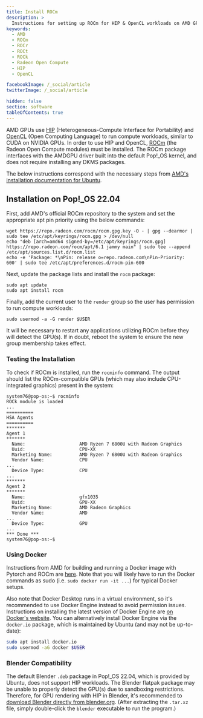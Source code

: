```yaml
---
title: Install ROCm
description: >
  Instructions for setting up ROCm for HIP & OpenCL workloads on AMD GPUs
keywords:
  - AMD
  - ROCm
  - ROCr
  - ROCt
  - ROCk
  - Radeon Open Compute
  - HIP
  - OpenCL

facebookImage: /_social/article
twitterImage: /_social/article

hidden: false
section: software
tableOfContents: true
---
```


AMD GPUs use [HIP](https://rocm.docs.amd.com/projects/HIP/en/latest/) (Heterogeneous-Compute Interface for Portability) and [OpenCL](https://www.khronos.org/opencl/) (Open Computing Language) to run compute workloads, similar to CUDA on NVIDIA GPUs. In order to use HIP and OpenCL, [ROCm](https://www.amd.com/en/products/software/rocm.html) (the Radeon Open Compute modules) must be installed. The ROCm package interfaces with the AMDGPU driver built into the default Pop!\_OS kernel, and does not require installing any DKMS packages.

The below instructions correspond with the necessary steps from [AMD's installation documentation for Ubuntu](https://rocm.docs.amd.com/projects/install-on-linux/en/latest/how-to/native-install/ubuntu.html).

## Installation on Pop!\_OS 22.04

First, add AMD's official ROCm repository to the system and set the appropriate apt pin priority using the below commands:

```
wget https://repo.radeon.com/rocm/rocm.gpg.key -O - | gpg --dearmor | sudo tee /etc/apt/keyrings/rocm.gpg > /dev/null
echo "deb [arch=amd64 signed-by=/etc/apt/keyrings/rocm.gpg] https://repo.radeon.com/rocm/apt/6.1 jammy main" | sudo tee --append /etc/apt/sources.list.d/rocm.list
echo -e 'Package: *\nPin: release o=repo.radeon.com\nPin-Priority: 600' | sudo tee /etc/apt/preferences.d/rocm-pin-600
```

Next, update the package lists and install the `rocm` package:

```
sudo apt update
sudo apt install rocm
```

Finally, add the current user to the `render` group so the user has permission to run compute workloads:

```
sudo usermod -a -G render $USER
```

It will be necessary to restart any applications utilizing ROCm before they will detect the GPU(s). If in doubt, reboot the system to ensure the new group membership takes effect.

### Testing the Installation

To check if ROCm is installed, run the `rocminfo` command. The output should list the ROCm-compatible GPUs (which may also include CPU-integrated graphics) present in the system:

```
system76@pop-os:~$ rocminfo
ROCk module is loaded
...        
==========
HSA Agents               
==========               
*******                  
Agent 1                  
*******                  
  Name:                    AMD Ryzen 7 6800U with Radeon Graphics
  Uuid:                    CPU-XX                             
  Marketing Name:          AMD Ryzen 7 6800U with Radeon Graphics
  Vendor Name:             CPU                                
...
  Device Type:             CPU                                
...              
*******
Agent 2                  
*******                  
  Name:                    gfx1035                            
  Uuid:                    GPU-XX                             
  Marketing Name:          AMD Radeon Graphics                
  Vendor Name:             AMD                                
...
  Device Type:             GPU                                
...                        
*** Done ***             
system76@pop-os:~$ 
```

### Using Docker

Instructions from AMD for building and running a Docker image with Pytorch and ROCm are [here](https://rocm.docs.amd.com/projects/install-on-linux/en/latest/how-to/3rd-party/pytorch-install.html#using-docker-with-pytorch-pre-installed). Note that you will likely have to run the Docker commands as sudo (i.e. `sudo docker run -it ...`) for typical Docker setups.

Also note that Docker Desktop runs in a virtual environment, so it's recommended to use Docker Engine instead to avoid permission issues. Instructions on installing the latest version of Docker Engine are [on Docker's website](https://docs.docker.com/engine/install/ubuntu/). You can alternatively install Docker Engine via the `docker.io` package, which is maintained by Ubuntu (and may not be up-to-date):

```sh
sudo apt install docker.io
sudo usermod -aG docker $USER
```

### Blender Compatibility

The default Blender `.deb` package in Pop!\_OS 22.04, which is provided by Ubuntu, does not support HIP workloads. The Blender flatpak package may be unable to properly detect the GPU(s) due to sandboxing restrictions. Therefore, for GPU rendering with HIP in Blender, it's recommended to [download Blender directly from blender.org](https://www.blender.org/). (After extracting the `.tar.xz` file, simply double-click the `blender` executable to run the program.)
